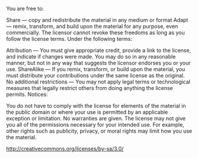 You are free to:

Share — copy and redistribute the material in any medium or format
Adapt — remix, transform, and build upon the material
for any purpose, even commercially.
The licensor cannot revoke these freedoms as long as you follow the license terms.
Under the following terms:

Attribution — You must give appropriate credit, provide a link to the license, and indicate 
if changes were made. You may do so in any reasonable manner, but not in any way that suggests 
the licensor endorses you or your use.
ShareAlike — If you remix, transform, or build upon the material, you must distribute your 
contributions under the same license as the original.
No additional restrictions — You may not apply legal terms or technological measures that 
legally restrict others from doing anything the license permits.
Notices:

You do not have to comply with the license for elements of the material in the public domain 
or where your use is permitted by an applicable exception or limitation.
No warranties are given. The license may not give you all of the permissions necessary for your 
intended use. For example, other rights such as publicity, privacy, or moral rights may limit how 
you use the material.

http://creativecommons.org/licenses/by-sa/3.0/
